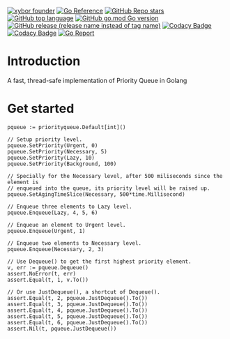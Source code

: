 [![xybor founder](https://img.shields.io/badge/xybor-huykingsofm-red)](https://github.com/huykingsofm)
[![Go Reference](https://pkg.go.dev/badge/github.com/xybor-x/priority_queue.svg)](https://pkg.go.dev/github.com/xybor-x/priority_queue)
[![GitHub Repo stars](https://img.shields.io/github/stars/xybor-x/priority_queue?color=yellow)](https://github.com/xybor-x/priority_queue)
[![GitHub top language](https://img.shields.io/github/languages/top/xybor-x/priority_queue?color=lightblue)](https://go.dev/)
[![GitHub go.mod Go version](https://img.shields.io/github/go-mod/go-version/xybor-x/priority_queue)](https://go.dev/blog/go1.18)
[![GitHub release (release name instead of tag name)](https://img.shields.io/github/v/release/xybor-x/priority_queue?include_prereleases)](https://github.com/xybor-x/priority_queue/releases/latest)
[![Codacy Badge](https://app.codacy.com/project/badge/Grade/2fe10924ab114a08bbbab5d583fd610c)](https://www.codacy.com/gh/xybor-x/priority_queue/dashboard?utm_source=github.com&utm_medium=referral&utm_content=xybor-x/priority_queue&utm_campaign=Badge_Grade)
[![Codacy Badge](https://app.codacy.com/project/badge/Coverage/2fe10924ab114a08bbbab5d583fd610c)](https://www.codacy.com/gh/xybor-x/priority_queue/dashboard?utm_source=github.com&utm_medium=referral&utm_content=xybor-x/priority_queue&utm_campaign=Badge_Grade)
[![Go Report](https://goreportcard.com/badge/github.com/xybor-x/priority_queue)](https://goreportcard.com/report/github.com/xybor-x/priority_queue)

# Introduction

A fast, thread-safe implementation of Priority Queue in Golang

# Get started

```golang
pqueue := priorityqueue.Default[int]()

// Setup priority level.
pqueue.SetPriority(Urgent, 0)
pqueue.SetPriority(Necessary, 5)
pqueue.SetPriority(Lazy, 10)
pqueue.SetPriority(Background, 100)

// Specially for the Necessary level, after 500 miliseconds since the element is
// enqueued into the queue, its priority level will be raised up.
pqueue.SetAgingTimeSlice(Necessary, 500*time.Millisecond)

// Enqueue three elements to Lazy level.
pqueue.Enqueue(Lazy, 4, 5, 6)

// Enqueue an element to Urgent level.
pqueue.Enqueue(Urgent, 1)

// Enqueue two elements to Necessary level.
pqueue.Enqueue(Necessary, 2, 3)

// Use Dequeue() to get the first highest priority element.
v, err := pqueue.Dequeue()
assert.NoError(t, err)
assert.Equal(t, 1, v.To())

// Or use JustDequeue(), a shortcut of Dequeue().
assert.Equal(t, 2, pqueue.JustDequeue().To())
assert.Equal(t, 3, pqueue.JustDequeue().To())
assert.Equal(t, 4, pqueue.JustDequeue().To())
assert.Equal(t, 5, pqueue.JustDequeue().To())
assert.Equal(t, 6, pqueue.JustDequeue().To())
assert.Nil(t, pqueue.JustDequeue())
```
